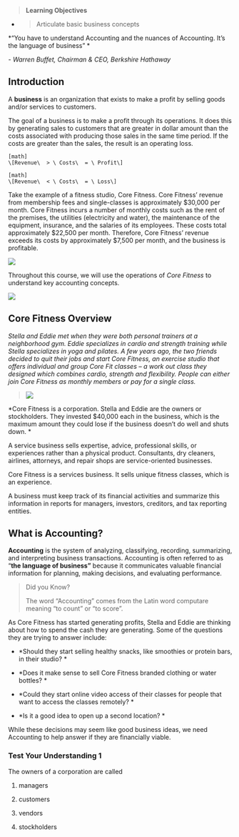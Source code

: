 > **Learning Objectives**

  - > Articulate basic business concepts

*“You have to understand Accounting and the nuances of Accounting. It’s the language of business” *

*- Warren Buffet, Chairman & CEO, Berkshire Hathaway*

## Introduction

A **business** is an organization that exists to make a profit by selling goods and/or services to customers.

The goal of a business is to make a profit through its operations. It does this by generating sales to customers that are greater in dollar amount than the costs associated with producing those sales in the same time period. If the costs are greater than the sales, the result is an operating loss.


```
[math]
\[Revenue\  > \ Costs\  = \ Profit\]
```


```
[math]
\[Revenue\  < \ Costs\  = \ Loss\]
```

Take the example of a fitness studio, Core Fitness. Core Fitness’ revenue from membership fees and single-classes is approximately $30,000 per month. Core Fitness incurs a number of monthly costs such as the rent of the premises, the utilities (electricity and water), the maintenance of the equipment, insurance, and the salaries of its employees. These costs total approximately $22,500 per month. Therefore, Core Fitness’ revenue exceeds its costs by approximately $7,500 per month, and the business is profitable.

![](./Chapter_1_Introduction_to_business_and_accounting_concepts/media/01_BusinessConcepts/image2.png)

Throughout this course, we will use the operations of *Core Fitness* to understand key accounting concepts.

![](./Chapter_1_Introduction_to_business_and_accounting_concepts/media/01_BusinessConcepts/image3.png)

## Core Fitness Overview

*Stella and Eddie met when they were both personal trainers at a neighborhood gym. Eddie specializes in cardio and strength training while Stella specializes in yoga and pilates. A few years ago, the two friends decided to quit their jobs and start Core Fitness, an exercise studio that offers individual and group Core Fit classes – a work out class they designed which combines cardio, strength and flexibility. People can either join Core Fitness as monthly members or pay for a single* *class.*

> ![](./Chapter_1_Introduction_to_business_and_accounting_concepts/media/01_BusinessConcepts/image4.png)

*Core Fitness is a corporation. Stella and Eddie are the owners or stockholders. They invested $40,000 each in the business, which is the maximum amount they could lose if the business doesn’t do well and shuts down. *

A service business sells expertise, advice, professional skills, or experiences rather than a physical product. Consultants, dry cleaners, airlines, attorneys, and repair shops are service-oriented businesses.

Core Fitness is a services business. It sells unique fitness classes, which is an experience.

A business must keep track of its financial activities and summarize this information in reports for managers, investors, creditors, and tax reporting entities.

## What is Accounting?

**Accounting** is the system of analyzing, classifying, recording, summarizing, and interpreting business transactions. Accounting is often referred to as “**the language of business”** because it communicates valuable financial information for planning, making decisions, and evaluating performance.

> Did you Know?
> 
> The word “Accounting” comes from the Latin word computare meaning “to count” or “to score”.

As Core Fitness has started generating profits, Stella and Eddie are thinking about how to spend the cash they are generating. Some of the questions they are trying to answer include:

  - *Should they start selling healthy snacks, like smoothies or protein bars, in their studio? *

  - *Does it make sense to sell Core Fitness branded clothing or water bottles? *

  - *Could they start online video access of their classes for people that want to access the classes remotely? *

  - *Is it a good idea to open up a second location? *

While these decisions may seem like good business ideas, we need Accounting to help answer if they are financially viable.

### Test Your Understanding 1

The owners of a corporation are called

1.  managers

2.  customers

3.  vendors

4.  stockholders

